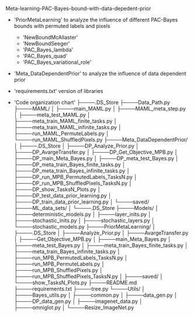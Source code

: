 Meta-learning-PAC-Bayes-bound-with-data-depedent-prior

- 'PriorMetaLearning'
   to analyze the influence of different PAC-Bayes bounds with permuted labels and pixels
   - 'NewBoundMcAllaster'
   - 'NewBoundSeeger'
   - 'PAC_Bayes_lambda'
   - 'PAC_Bayes_quad' 
   - 'PAC_Bayes_variational_role'

- 'Meta_DataDependentPrior'
   to analyze the influence of data dependent prior
- 'requirements.txt'
   version of libraries
   
- 'Code organization chart'
├────.DS_Store
├────Data_Path.py
├────MAML/
│    ├────main_MAML.py
│    ├────MAML_meta_step.py
│    ├────meta_test_MAML.py
│    ├────meta_train_MAML_finite_tasks.py
│    ├────meta_train_MAML_infinite_tasks.py
│    ├────run_MAML_PermuteLabels.py
│    └────run_MAML_ShuffledPixels.py
├────Meta_DataDependentPrior/
│    ├────.DS_Store
│    ├────DP_Analyze_Prior.py
│    ├────DP_AvargeTransfer.py
│    ├────DP_Get_Objective_MPB.py
│    ├────DP_main_Meta_Bayes.py
│    ├────DP_meta_test_Bayes.py
│    ├────DP_meta_train_Bayes_finite_tasks.py
│    ├────DP_meta_train_Bayes_infinite_tasks.py
│    ├────DP_run_MPB_PermutedLabels_TasksN.py
│    ├────DP_run_MPB_ShuffledPixels_TasksN.py
│    ├────DP_show_TasksN_Plots.py
│    ├────DP_test_data_prior_learning.py
│    ├────DP_train_data_prior_learning.py
│    └────saved/
├────ML_data_sets/
│    └────.DS_Store
├────Models/
│    ├────deterministic_models.py
│    ├────layer_inits.py
│    ├────stochastic_inits.py
│    ├────stochastic_layers.py
│    └────stochastic_models.py
├────PriorMetaLearning/
│    ├────.DS_Store
│    ├────Analyze_Prior.py
│    ├────AvargeTransfer.py
│    ├────Get_Objective_MPB.py
│    ├────main_Meta_Bayes.py
│    ├────meta_test_Bayes.py
│    ├────meta_train_Bayes_finite_tasks.py
│    ├────meta_train_Bayes_infinite_tasks.py
│    ├────run_MPB_PermutedLabels_TasksN.py
│    ├────run_MPB_PermuteLabels.py
│    ├────run_MPB_ShuffledPixels.py
│    ├────run_MPB_ShuffledPixels_TasksN.py
│    ├────saved/
│    └────show_TasksN_Plots.py
├────README.md
├────requirements.txt
├────tree.py
└────Utils/
│    ├────Bayes_utils.py
│    ├────common.py
│    ├────data_gen.py
│    ├────DP_data_gen.py
│    ├────imagenet_data.py
│    ├────omniglot.py
│    └────Resize_ImageNet.py

